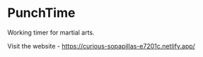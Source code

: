 # PunchTime
Working timer for martial arts.

Visit the website - https://curious-sopapillas-e7201c.netlify.app/


